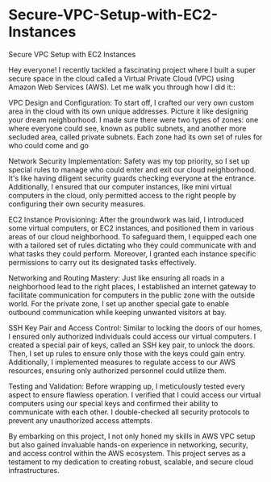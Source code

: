 # Secure-VPC-Setup-with-EC2-Instances
Secure VPC Setup with EC2 Instances

Hey everyone! I recently tackled a fascinating project where I built a super secure space in the cloud called a Virtual Private Cloud (VPC) using Amazon Web Services (AWS). Let me walk you through how I did it::

VPC Design and Configuration:
To start off, I crafted our very own custom area in the cloud with its own unique addresses. Picture it like designing your dream neighborhood. I made sure there were two types of zones: one where everyone could see, known as public subnets, and another more secluded area, called private subnets. Each zone had its own set of rules for who could come and go

Network Security Implementation:
Safety was my top priority, so I set up special rules to manage who could enter and exit our cloud neighborhood. It's like having diligent security guards checking everyone at the entrance. Additionally, I ensured that our computer instances, like mini virtual computers in the cloud, only permitted access to the right people by configuring their own security measures.

EC2 Instance Provisioning:
After the groundwork was laid, I introduced some virtual computers, or EC2 instances, and positioned them in various areas of our cloud neighborhood. To safeguard them, I equipped each one with a tailored set of rules dictating who they could communicate with and what tasks they could perform. Moreover, I granted each instance specific permissions to carry out its designated tasks effectively.

Networking and Routing Mastery:
Just like ensuring all roads in a neighborhood lead to the right places, I established an internet gateway to facilitate communication for computers in the public zone with the outside world. For the private zone, I set up another special gate to enable outbound communication while keeping unwanted visitors at bay.

SSH Key Pair and Access Control:
Similar to locking the doors of our homes, I ensured only authorized individuals could access our virtual computers. I created a special pair of keys, called an SSH key pair, to unlock the doors. Then, I set up rules to ensure only those with the keys could gain entry. Additionally, I implemented measures to regulate access to our AWS resources, ensuring only authorized personnel could utilize them.

Testing and Validation:
Before wrapping up, I meticulously tested every aspect to ensure flawless operation. I verified that I could access our virtual computers using our special keys and confirmed their ability to communicate with each other. I double-checked all security protocols to prevent any unauthorized access attempts.

By embarking on this project, I not only honed my skills in AWS VPC setup but also gained invaluable hands-on experience in networking, security, and access control within the AWS ecosystem. This project serves as a testament to my dedication to creating robust, scalable, and secure cloud infrastructures.
